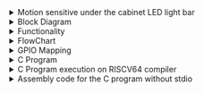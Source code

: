 
<details> 
  <summary>  Motion sensitive under the cabinet LED light bar  </summary> 
    
</details>

<details> <summary> Block Diagram </summary></details>

<details><summary> Functionality </summary>

 Functionality of the application is as follows 
    
     1. Power button - controls power on off
     2. Warm light mode button - When pressed , warm light LEDs on the light bar are powered up
     2. Soft light mode button - when pressed , soft light LEDs on the light bar are powered up
     3. Brightness button - it's a toggle button when pressed it changes the current state of brightness to the opposit state (bright-> dim or dim->bright) 
     4. Motion sensor - detect the presence of a human/object and switches on the LED lights in default mode
     5. Motion sensor activate button - It's also a toggle button when pressed it changes the current state of operation to the 
     other state (permanent ->motiona sensitive
     or motion sensitive -> permanent) 
</details>

<details> <summary> FlowChart</summary></details>

<details><summary> GPIO Mapping </summary>

<img width="847" alt="image" src="https://github.com/jaya117/RISCV-HDP/assets/139655462/034f227e-ccbe-499d-8d47-aba14b8efbfe">


</details>

<details> <summary> C Program </summary>
  
[motion_sensitive_led_bar.c](./motion_sensitive_led_bar.c)
  


</details>

<details> <summary> C Program execution on RISCV64 compiler </summary></details>

<details><summary> Assembly code for the C program without stdio </summary></details>



 
